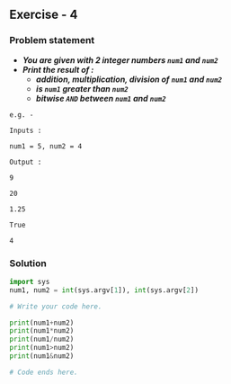 ## Exercise - 4
### Problem statement 
* **_You are given with 2 integer numbers `num1` and `num2`_**
* **_Print the result of :_**
  * **_addition,  multiplication, division of `num1` and `num2`_**
  * **_is `num1` greater than `num2`_**
  * **_bitwise `AND` between `num1` and `num2`_**

```shell
e.g. -

Inputs :

num1 = 5, num2 = 4

Output :

9

20

1.25

True

4
```
### Solution
```python
import sys
num1, num2 = int(sys.argv[1]), int(sys.argv[2])

# Write your code here.

print(num1+num2)
print(num1*num2)
print(num1/num2)
print(num1>num2)
print(num1&num2)

# Code ends here.
```

